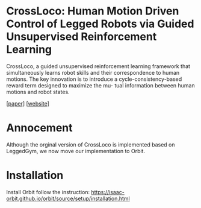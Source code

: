 # CrossLoco: Human Motion Driven Control of Legged Robots via Guided Unsupervised Reinforcement Learning #
 CrossLoco, a guided unsupervised reinforcement learning framework that simultaneously learns robot skills and their correspondence to human motions. The key innovation is to introduce a cycle-consistency-based reward term designed to maximize the mu- tual information between human motions and robot states.

[[paper]](https://openreview.net/forum?id=UCfz492fM8) [[website]](https://easypapersniper.github.io/projects/crossloco/crossloco.html)



# Annocement
Although the orginal version of CrossLoco is implemented based on LeggedGym, we now move our implementation to Orbit. 



# Installation
Install Orbit follow the instruction: https://isaac-orbit.github.io/orbit/source/setup/installation.html






